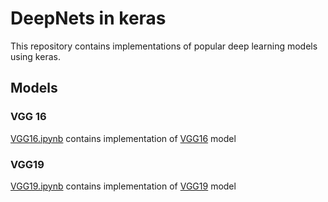 # DeepNets in keras

This repository contains implementations of popular deep learning models using keras.

## Models

### VGG 16

[VGG16.ipynb](VGG16.ipynb) contains implementation of [VGG16](https://arxiv.org/abs/1409.1556) model


### VGG19

[VGG19.ipynb](VGG19.ipynb) contains implementation of [VGG19](https://arxiv.org/abs/1409.1556) model

